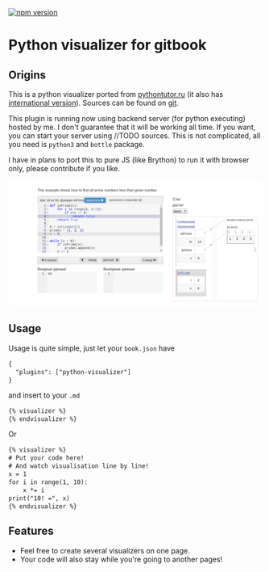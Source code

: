 [![npm version](https://badge.fury.io/js/gitbook-plugin-python-visualizer.svg)](https://badge.fury.io/js/gitbook-plugin-python-visualizer)
# Python visualizer for gitbook
## Origins
This is a python visualizer ported from [pythontutor.ru](http://pythontutor.ru) 
(it also has [international version](http://snakify.org)). 
Sources can be found on [git](https://github.com/pythontutor/pythontutor-ru).

This plugin is running now using backend server (for python executing) hosted by me.
I don't guarantee that it will be working all time. If you want, you can start your server using //TODO sources.
This is not complicated, all you need is `python3` and `bottle` package. 

I have in plans to port this to pure JS (like Brython) to run it with browser only, please contribute if you like.

![](https://github.com/MrTsepa/git-book-plugin-visualizer/blob/master/screenshot.png)

## Usage

Usage is quite simple, just let your `book.json` have
```
{
  "plugins": ["python-visualizer"]
}
```
and insert to your `.md`
```
{% visualizer %}
{% endvisualizer %}
```
Or
```
{% visualizer %}
# Put your code here!
# And watch visualisation line by line!
x = 1
for i in range(1, 10):
    x *= i
print("10! =", x)
{% endvisualizer %}
```
## Features
* Feel free to create several visualizers on one page.
* Your code will also stay while you're going to another pages!
